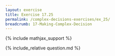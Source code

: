 ```yaml
---
layout: exercise
title: Exercise 17.25
permalink: /complex-decisions-exercises/ex_25/
breadcrumb: 17-Making-Complex-Decision
---
```


{% include mathjax_support %}

<div><i class="arrow-up loader" data-chapter="complex-decisions-exercises" data-exercise="ex_25" data-rating="0"></i></div>
{% include_relative question.md %}
